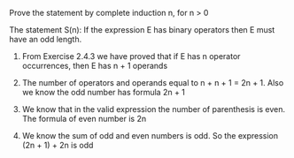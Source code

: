 Prove the statement by complete induction n, for n > 0

The statement S(n): If the expression E has binary operators then E must have an odd length.

1) From Exercise 2.4.3 we have proved that if E has n operator occurrences, then E has n + 1 operands

2) The number of operators and operands equal to n + n + 1 = 2n + 1. Also we know the odd number has formula 2n + 1

3) We know that in the valid expression the number of parenthesis is even. The formula of even number is 2n

4) We know the sum of odd and even numbers is odd. So the expression (2n + 1) + 2n is odd
